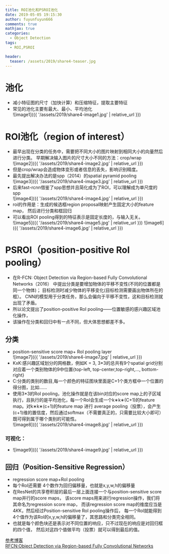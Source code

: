 ```yaml
---
title: ROI池化和PSROI池化
date: 2019-05-05 19:15:30
author: fuyunfuyun666
comments: true
mathjax: true
categories:
  - Object Detection
tags:
  - ROI,PSROI

header:
  teaser: /assets/2019/share4-teaser.jpg
---
```


# 池化
* 减小特征图的尺寸（加快计算）和压缩特征，提取主要特征
* 常见的池化主要有最大、最小、平均池化  
![image1]({{ '/assets/2019/share4-image1.jpg' | relative_url }})
# ROI池化（region of interest）
* 最早出现在分类的任务中，需要把不同大小的图片映射到相同大小的向量然后进行分类。
早期解决输入图片的尺寸大小不同的方法：crop/wrap  
![image2]({{ '/assets/2019/share4-image2.jpg' | relative_url }})
* 但是crop/wrap会造成物体变形或者信息的丢失，影响识别精度。
* 最先提出解决办法的是spp（2014）的spatial pyramid pooling  
![image3]({{ '/assets/2019/share4-image3.jpg' | relative_url }})
* 后来fast-rcnn借鉴了spp思想并且简化成为了ROI，可以理解成为单尺度的spp  
![image4]({{ '/assets/2019/share4-image4.jpg' | relative_url }})
* roi的作用是：生成的候选框region proposal映射产生固定大小的feature map，
然后进行分类和框回归
* 可以看出ROI pooling得到的特征表示是固定长度的，与输入无关。  
![image5]({{ '/assets/2019/share4-image5.jpg' | relative_url }})
![image6]({{ '/assets/2019/share4-image6.jpg' | relative_url }})
# PSROI（position-positive RoI pooling）
* 在R-FCN: Object Detection via Region-based Fully Convolutional Networks（2016）
中提出分类是要增加物体的平移不变性(不同的位置都是同一个物体)；
目标检测时减少物体的平移变化(目标检测需要画出物体所在的框）。
CNN的模型用于分类任务，那么会偏向于平移不变性，这和目标检测就出现了矛盾。
* 所以论文提出了position-positive RoI pooling——位置敏感的感兴趣区域池化操作，
* 该操作在分类和回归中有一点不同，但大体思想都差不多。
## 分类
* position-sensitive score map+ RoI pooling layer  
![image7]({{ '/assets/2019/share4-image7.jpg' | relative_url }})
* KxK:感兴趣区域划分的网格数，例如K = 3, 3*3的总共有9个spatial grid分别对应着一个类别物体的9中位置{top-left, top-center,top-right,…, bottom-right}
* C:分类的类别的数目,每一个颜色的特征图块里面是C+1个类方框中一个位置的得分图，比如……
* 使用3*3的RoI pooling，池化操作就是在该bin对应的score map上的子区域执行，且执行的是平均池化，每一个RoI会生成一个k∗k∗(C+1)的feature map。对k∗k∗(c+1)的feature map 进行 average pooling（投票），会产生(c+1)维的置信度，然后通过softmax（不需要真正的，只需要比较大小即可）既可得到属于哪个类别的可能性。  
![image8]({{ '/assets/2019/share4-image8.jpg' | relative_url }})
### 可视化：  
* ![image9]({{ '/assets/2019/share4-image9.jpg' | relative_url }})
## 回归（Position-Sensitive Regression）
* regression score map+RoI pooling
* 每个RoI还需要 4个数作为回归偏移量，也就是x,y,w,h的偏移量
* 在ResNet的共享卷积层的最后一层上面连接一个与position-sensitive score map并行的score maps，
该score maps用来进行regression操作，我们将其命名为regression score map，
而该regression score map的维度应当是 4*K*K，然后经过Position-sensitive RoI pooling操作后，
每一个RoI就能得到4个值作为该RoI的x,y,w,h的偏移量了，其思路和分类完全相同。
* 也就是每个颜色块还是表示对不同位置的响应，只不过现在的响应是对回归框的四个值，
然后对这四个值做平均（投票）就可以得到最后的值。

[参考博客](https://blog.csdn.net/WZZ18191171661/article/details/79481135)  
[RFCN:Object Detection via Region-based Fully Convolutional Networks](https://arxiv.org/abs/1605.06409)
